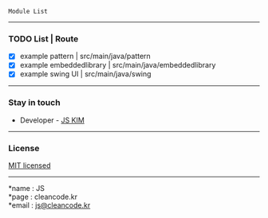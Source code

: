 
```
Module List
```

---
### TODO List | Route
- [x] example pattern | src/main/java/pattern
- [x] example embeddedlibrary | src/main/java/embeddedlibrary
- [x] example swing UI | src/main/java/swing

---
### Stay in touch
- Developer - [JS KIM](https://cleancode.kr)

---
### License
[MIT licensed](LICENSE)

---
*name : JS  
*page : cleancode.kr    
*email : js@cleancode.kr